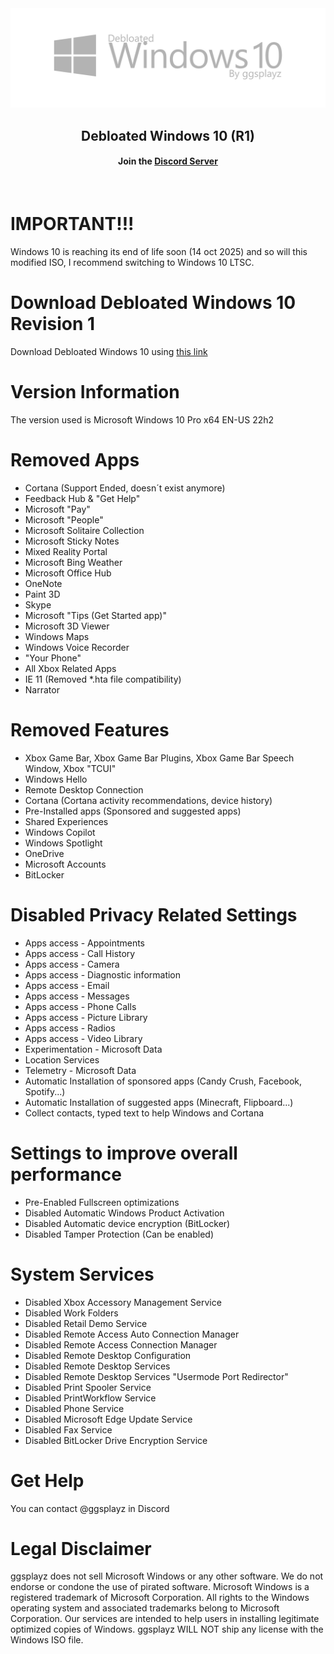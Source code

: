 <div align=center>
  <img src="https://github.com/ggsplayz/Debloated-Windows10/blob/main/Resources/Gray.png?raw=true" alt="realimg">

  ## Debloated Windows 10 (R1)
  #### Join the [Discord Server](https://discord.gg/U9DC7bAh9d)
  
</div>
<br>

# IMPORTANT!!!
Windows 10 is reaching its end of life soon (14 oct 2025) and so will this modified ISO, I recommend switching to Windows 10 LTSC.

# Download Debloated Windows 10 Revision 1
Download Debloated Windows 10 using [this link](https://drive.google.com/file/d/1ruO6ufzmLOYMfXFjuY9yh73Chrhh7lEj/view?usp=sharing)

# Version Information
The version used is Microsoft Windows 10 Pro x64 EN-US 22h2

# Removed Apps
- Cortana (Support Ended, doesn´t exist anymore)
- Feedback Hub & "Get Help"
- Microsoft "Pay"
- Microsoft "People"
- Microsoft Solitaire Collection
- Microsoft Sticky Notes
- Mixed Reality Portal
- Microsoft Bing Weather
- Microsoft Office Hub
- OneNote
- Paint 3D
- Skype
- Microsoft "Tips (Get Started app)"
- Microsoft 3D Viewer
- Windows Maps
- Windows Voice Recorder
- "Your Phone"
- All Xbox Related Apps
- IE 11 (Removed *.hta file compatibility)
- Narrator

# Removed Features
- Xbox Game Bar, Xbox Game Bar Plugins, Xbox Game Bar Speech Window, Xbox "TCUI"
- Windows Hello
- Remote Desktop Connection
- Cortana (Cortana activity recommendations, device history)
- Pre-Installed apps (Sponsored and suggested apps)
- Shared Experiences
- Windows Copilot
- Windows Spotlight
- OneDrive
- Microsoft Accounts
- BitLocker

# Disabled Privacy Related Settings
- Apps access - Appointments
- Apps access - Call History
- Apps access - Camera
- Apps access - Diagnostic information
- Apps access - Email
- Apps access - Messages
- Apps access - Phone Calls
- Apps access - Picture Library
- Apps access - Radios
- Apps access - Video Library
- Experimentation - Microsoft Data
- Location Services
- Telemetry - Microsoft Data
- Automatic Installation of sponsored apps (Candy Crush, Facebook, Spotify...)
- Automatic Installation of suggested apps (Minecraft, Flipboard...)
- Collect contacts, typed text to help Windows and Cortana

# Settings to improve overall performance
- Pre-Enabled Fullscreen optimizations
- Disabled Automatic Windows Product Activation
- Disabled Automatic device encryption (BitLocker)
- Disabled Tamper Protection (Can be enabled)

# System Services
- Disabled Xbox Accessory Management Service
- Disabled Work Folders
- Disabled Retail Demo Service
- Disabled Remote Access Auto Connection Manager
- Disabled Remote Access Connection Manager
- Disabled Remote Desktop Configuration
- Disabled Remote Desktop Services
- Disabled Remote Desktop Services "Usermode Port Redirector"
- Disabled Print Spooler Service
- Disabled PrintWorkflow Service
- Disabled Phone Service
- Disabled Microsoft Edge Update Service
- Disabled Fax Service
- Disabled BitLocker Drive Encryption Service

# Get Help
You can contact @ggsplayz in Discord

# Legal Disclaimer
ggsplayz does not sell Microsoft Windows or any other software. We do not endorse or condone the use of pirated software.
Microsoft Windows is a registered trademark of Microsoft Corporation. All rights to the Windows operating system and
associated trademarks belong to Microsoft Corporation. Our services are intended to help users in installing legitimate
optimized copies of Windows. ggsplayz WILL NOT ship any license with the Windows ISO file.
